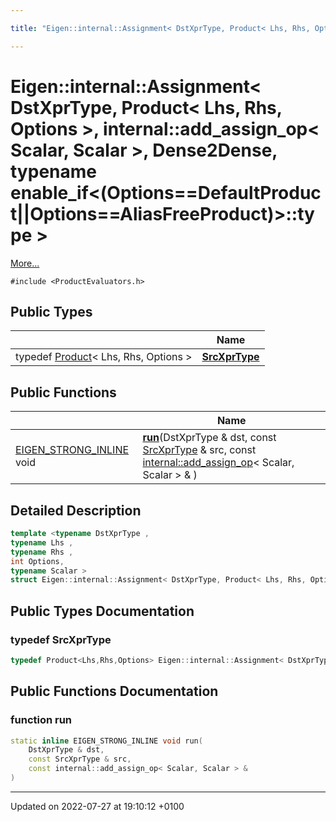 ```yaml
---

title: "Eigen::internal::Assignment< DstXprType, Product< Lhs, Rhs, Options >, internal::add_assign_op< Scalar, Scalar >, Dense2Dense, typename enable_if<(Options==DefaultProduct||Options==AliasFreeProduct)>::type >"

---
```


# Eigen::internal::Assignment< DstXprType, Product< Lhs, Rhs, Options >, internal::add_assign_op< Scalar, Scalar >, Dense2Dense, typename enable_if<(Options==DefaultProduct||Options==AliasFreeProduct)>::type >



 [More...](#detailed-description)


`#include <ProductEvaluators.h>`

## Public Types

|                | Name           |
| -------------- | -------------- |
| typedef <a href="http://example.org/classes/classeigen_1_1product/">Product</a>< Lhs, Rhs, Options > | **[SrcXprType](http://example.org/classes/structeigen_1_1internal_1_1assignment_3_01dstxprtype_00_01product_3_01lhs_00_01rhs_00_01options_a695477b6c52a74270cd0212e51327f0/#typedef-srcxprtype)**  |

## Public Functions

|                | Name           |
| -------------- | -------------- |
| <a href="http://example.org/files/macros_8h/#define-eigen-strong-inline">EIGEN_STRONG_INLINE</a> void | **[run](http://example.org/classes/structeigen_1_1internal_1_1assignment_3_01dstxprtype_00_01product_3_01lhs_00_01rhs_00_01options_a695477b6c52a74270cd0212e51327f0/#function-run)**(DstXprType & dst, const <a href="http://example.org/classes/structeigen_1_1internal_1_1assignment_3_01dstxprtype_00_01product_3_01lhs_00_01rhs_00_01options_a695477b6c52a74270cd0212e51327f0/#typedef-srcxprtype">SrcXprType</a> & src, const <a href="http://example.org/classes/structeigen_1_1internal_1_1add__assign__op/">internal::add_assign_op</a>< Scalar, Scalar > & ) |

## Detailed Description

```cpp
template <typename DstXprType ,
typename Lhs ,
typename Rhs ,
int Options,
typename Scalar >
struct Eigen::internal::Assignment< DstXprType, Product< Lhs, Rhs, Options >, internal::add_assign_op< Scalar, Scalar >, Dense2Dense, typename enable_if<(Options==DefaultProduct||Options==AliasFreeProduct)>::type >;
```

## Public Types Documentation

### typedef SrcXprType

```cpp
typedef Product<Lhs,Rhs,Options> Eigen::internal::Assignment< DstXprType, Product< Lhs, Rhs, Options >, internal::add_assign_op< Scalar, Scalar >, Dense2Dense, typename enable_if<(Options==DefaultProduct||Options==AliasFreeProduct)>::type >::SrcXprType;
```


## Public Functions Documentation

### function run

```cpp
static inline EIGEN_STRONG_INLINE void run(
    DstXprType & dst,
    const SrcXprType & src,
    const internal::add_assign_op< Scalar, Scalar > & 
)
```


-------------------------------

Updated on 2022-07-27 at 19:10:12 +0100